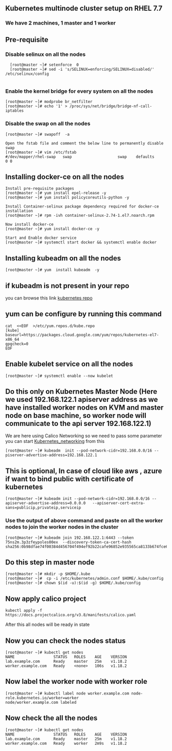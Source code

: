## Kubernetes multinode cluster setup on RHEL 7.7
###  We have 2 machines, 1 master and 1 worker
## Pre-requisite 

### Disable selinux on all the nodes

```
  [root@master ~]# setenforce  0
  [root@master ~]# sed -i 's/SELINUX=enforcing/SELINUX=disabled/'  /etc/selinux/config
  
 ```
 
 ### Enable the kernel bridge for every system on all the nodes
 ```
 [root@master ~]# modprobe br_netfilter
 [root@master ~]# echo '1' > /proc/sys/net/bridge/bridge-nf-call-iptables
 ```
 
 ### Disable the swap on all the nodes
 ```
 [root@master ~]# swapoff  -a

 Open the fstab file and comment the below line to permanently disable swap
 [root@master ~]# vim /etc/fstab
 #/dev/mapper/rhel-swap   swap                    swap    defaults        0 0
 ```
 
 ## Installing docker-ce on all the nodes
 ```
 Install pre-requisite packages
 [root@master ~]# yum install epel-release -y
 [root@master ~]# yum install policycoreutils-python -y
 
 Install Container-selinux package dependency required for docker-ce installation
 [root@master ~]# rpm -ivh container-selinux-2.74-1.el7.noarch.rpm
 
 Now install docker-ce
 [root@master ~]# yum install docker-ce -y
 
 Start and Enable docker service
 [root@master ~]# systemctl start docker && systemctl enable docker
 ```
 
 ## Installing kubeadm on all the nodes 
 ```
 [root@master ~]# yum  install kubeadm  -y
 ```
 
 ## if kubeadm is not present in your repo 
 you can browse this link [kubernetes repo](https://kubernetes.io/docs/setup/production-environment/tools/kubeadm/install-kubeadm/)  <br/>
 
## yum can be configure by running this command 
```
cat  <<EOF  >/etc/yum.repos.d/kube.repo
[kube]
baseurl=https://packages.cloud.google.com/yum/repos/kubernetes-el7-x86_64
gpgcheck=0
EOF
```
 
 ## Enable kubelet service on all the nodes 
 ```
 [root@master ~]# systemctl enable --now kubelet
 ```
 
 ## Do this only on Kubernetes Master Node (Here we used 192.168.122.1 apiserver address as we have installed worker nodes on KVM and master node on base machine, so worker node will communicate to the api server 192.168.122.1)
 We are here using Calico Networking so we need to pass some parameter 
 you can start [Kubernetes_networking](https://kubernetes.io/docs/setup/production-environment/tools/kubeadm/create-cluster-kubeadm/) from this  <br/>
 
```
[root@master ~]# kubeadm  init --pod-network-cidr=192.168.0.0/16 --piserver-advertise-address=192.168.122.1
```

## This is optional, In case of cloud like aws , azure if want to bind public with certificate of kubernetes 
```
[root@master ~]# kubeadm init --pod-network-cidr=192.168.0.0/16 --apiserver-advertise-address=0.0.0.0   --apiserver-cert-extra-sans=publicip,privateip,serviceip
```

### Use the output of above command and paste on all the worker nodes to join the worker nodes in the cluster
```
[root@master ~]# kubeadm join 192.168.122.1:6443 --token 75ns2m.3p3zfeypoles00ex  --discovery-token-ca-cert-hash sha256:0b98dfae74f00384d456704f494ef92b22cafe96852e935565ca8133b674fce6
```

## Do this step in master node 
```
[root@master ~]# mkdir -p $HOME/.kube
[root@master ~]#  cp -i /etc/kubernetes/admin.conf $HOME/.kube/config
[root@master ~]# chown $(id -u):$(id -g) $HOME/.kube/config
```

##  Now apply calico project 
```
kubectl apply -f https://docs.projectcalico.org/v3.8/manifests/calico.yaml
```
After this all nodes will be ready in state

## Now you can check the nodes status
```
[root@master ~]# kubectl get nodes
NAME                 STATUS   ROLES    AGE    VERSION
lab.example.com      Ready    master   25m    v1.18.2
worker.example.com   Ready    <none>   106s   v1.18.2
```
## Now label the worker node with worker role
```
[root@master ~]# kubectl label node worker.example.com node-role.kubernetes.io/worker=worker
node/worker.example.com labeled
```

## Now check the all the nodes

```
[root@master ~]# kubectl get nodes
NAME                 STATUS   ROLES    AGE    VERSION
lab.example.com      Ready    master   25m    v1.18.2
worker.example.com   Ready    worker   2m9s   v1.18.2
```
